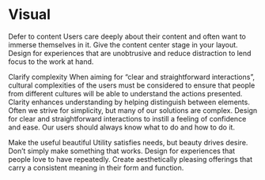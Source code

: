 # Visual

Defer to content
Users care deeply about their content and often want to immerse themselves in it. Give the content center stage in your layout. Design for experiences that are unobtrusive and reduce distraction to lend focus to the work at hand.

Clarify complexity
When aiming for “clear and straightforward interactions”, cultural complexities of the users must be considered to ensure that people from different cultures will be able to understand the actions presented. Clarity enhances understanding by helping distinguish between elements. Often we strive for simplicity, but many of our solutions are complex. Design for clear and straightforward interactions to instill a feeling of confidence and ease. Our users should always know what to do and how to do it.

Make the useful beautiful
Utility satisfies needs, but beauty drives desire. Don’t simply make something that works. Design for experiences that people love to have repeatedly. Create aesthetically pleasing offerings that carry a consistent meaning in their form and function.
